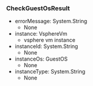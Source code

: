 ### CheckGuestOsResult
- errorMessage: System.String
  - None
- instance: VsphereVm
  - vsphere vm instance
- instanceId: System.String
  - None
- instanceOs: GuestOS
  - None
- instanceType: System.String
  - None
